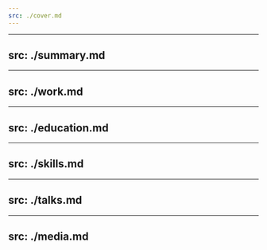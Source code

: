 ```yaml
---
src: ./cover.md
---
```


---
src: ./summary.md
---

---
src: ./work.md
---

---
src: ./education.md
---

---
src: ./skills.md
---

---
src: ./talks.md
---

---
src: ./media.md
---